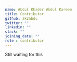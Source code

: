 ```yaml
---
name: Abdul Khader Abdul Kareem
title: Contributor
github: ak2abdu
twitter: ""
linkedin: ""
slack: ""
joining_date: ""
role : contributor
---
```


Still waiting for this
